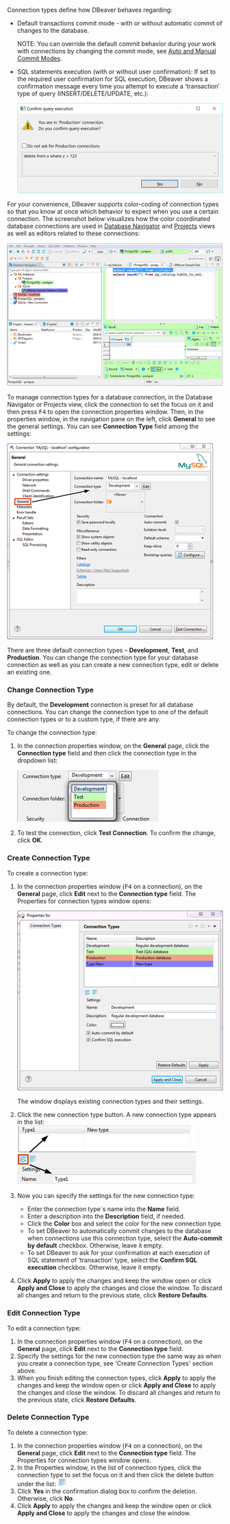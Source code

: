Connection types define how DBeaver behaves regarding:
* Default transactions commit mode - with or without automatic commit of changes to the database.

  NOTE: You can override the default commit behavior during your work with connections by changing the commit mode, see [Auto and Manual Commit Modes](Auto-and-Manual-Commit-Modes).

* SQL statements execution (with or without user confirmation): If set to the required user confirmation for SQL execution, DBeaver shows a confirmation message every time you attempt to execute a ‘transaction’ type of query (INSERT/DELETE/UPDATE, etc.):

  ![](images/ug/Confirm-query-execution-dialog.png)

For your convenience, DBeaver supports color-coding of connection types so that you know at once which behavior to expect when you use a certain connection. The screenshot below visualizes how the color coordinated database connections are used in [Database Navigator](Database-Navigator) and [Projects](Projects) views as well as editors related to these connections:

![](images/ug/Colored_connections.png)

To manage connection types for a database connection, in the Database Navigator or Projects view, click the connection to set the focus on it and then press <kbd>F4</kbd> to open the connection properties window. Then, in the properties window, in the navigation pane on the left, click **General** to see the general settings. You can see **Connection Type** field among the settings:

![](images/ug/Connection-Properties-General.png)

There are three default connection types – **Development**, **Test**, and **Production**. You can change the connection type for your database connection as well as you can create a new connection type, edit or delete an existing one.

### Change Connection Type
By default, the **Development** connection is preset for all database connections. You can change the connection type to one of the default connection types or to a custom type, if there are any.

To change the connection type:

1. In the connection properties window, on the **General** page, click the **Connection type** field and then click the connection type in the dropdown list:

   ![](images/ug/Choose-connection-type.png)  
 
2. To test the connection, click **Test Connection**. To confirm the change, click **OK**.

### Create Connection Type
To create a connection type:

1. In the connection properties window (<kbd>F4</kbd>  on a connection), on the **General** page, click **Edit** next to the **Connection type** field. The Properties for connection types window opens:

   ![](images/ug/Properties-for-connection-types_window.png)  

   The window displays existing connection types and their settings.  
2. Click the new connection type button. A new connection type appears in the list:
   ![](images/ug/New-connection-type.png)  
3. Now you can specify the settings for the new connection type:
   * Enter the connection type`s name into the **Name** field. 
   * Enter a description into the **Description** field, if needed. 
   * Click the **Color** box and select the color for the new connection type.  
   * To set DBeaver to automatically commit changes to the database when connections use this connection type, select the **Auto-commit by default** checkbox. Otherwise, leave it empty. 
   * To set DBeaver to ask for your confirmation at each execution of SQL statement of ‘transaction’ type, select the **Confirm SQL execution** checkbox. Otherwise, leave it empty.  
4. Click **Apply** to apply the changes and keep the window open or click **Apply and Close** to apply the changes and close the window. To discard all changes and return to the previous state, click **Restore Defaults**.

### Edit Connection Type
To edit a connection type:

1. In the connection properties window (<kbd>F4</kbd>  on a connection), on the **General** page, click **Edit** next to the **Connection type** field.
2. Specify the settings for the new connection type the same way as when you create a connection type, see 'Create Connection Types' section above.
3. When you finish editing the connection types, click **Apply** to apply the changes and keep the window open or click **Apply and Close** to apply the changes and close the window. To discard all changes and return to the previous state, click **Restore Defaults**.

### Delete Connection Type
To delete a connection type:

1. In the connection properties window (<kbd>F4</kbd> on a connection), on the **General** page, click **Edit** next to the **Connection type** field. The Properties for connection types window opens.
2. In the Properties window, in the list of connection types, click the connection type to set the focus on it and then click the delete button under the list: ![](images/ug/Delete-connection-type-button.png)
3. Click **Yes** in the confirmation dialog box to confirm the deletion. Otherwise, click **No**.
4. Click **Apply** to apply the changes and keep the window open or click **Apply and Close** to apply the changes and close the window.

